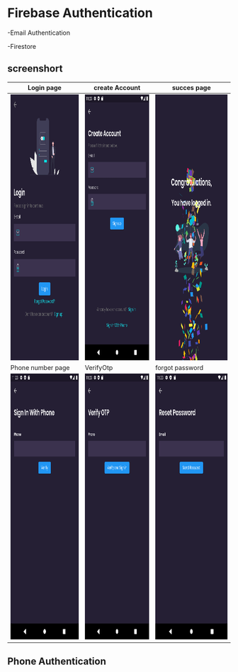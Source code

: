 # Firebase Authentication

-Email Authentication

-Firestore

## screenshort

| Login page                                                | create Account                                                    | succes page                                                        |
| --------------------------------------------------------- | ----------------------------------------------------------------- | ------------------------------------------------------------------ |
| <img src='./images/screenshort/login.png' height="600em"> | <img src="./images/screenshort/createaccount.png" height="600em"> | <img src="./images/screenshort/success.png" height="600em">        |
| Phone number page                                         | VerifyOtp                                                         | forgot password                                                    |
| <img src='./images/screenshort/phone.png' height="600em"> | <img src="./images/screenshort/otp.png" height="600em">           | <img src="./images/screenshort/forgotpassword.png" height="600em"> |

## Phone Authentication
